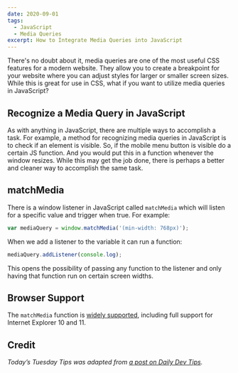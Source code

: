 ```yaml
---
date: 2020-09-01
tags:
  - JavaScript
  - Media Queries
excerpt: How to Integrate Media Queries into JavaScript
---
```


There's no doubt about it, media queries are one of the most useful CSS features for a modern website. They allow you to create a breakpoint for your website where you can adjust styles for larger or smaller screen sizes. While this is great for use in CSS, what if you want to utilize media queries in JavaScript?

## Recognize a Media Query in JavaScript

As with anything in JavaScript, there are multiple ways to accomplish a task. For example, a method for recognizing media queries in JavaScript is to check if an element is visible. So, if the mobile menu button is visible do a certain JS function. And you would put this in a function whenever the window resizes. While this may get the job done, there is perhaps a better and cleaner way to accomplish the same task.

## matchMedia

There is a window listener in JavaScript called `matchMedia` which will listen for a specific value and trigger when true. For example:

``` js
var mediaQuery = window.matchMedia('(min-width: 768px)');
```

When we add a listener to the variable it can run a function:

``` js
mediaQuery.addListener(console.log);
```

This opens the possibility of passing any function to the listener and only having that function run on certain screen widths.

## Browser Support

The `matchMedia` function is [widely supported](https://caniuse.com/#search=matchmedia), including full support for Internet Explorer 10 and 11.

## Credit

_Today’s Tuesday Tips was adapted from [a post on Daily Dev Tips](https://daily-dev-tips.com/posts/getting-notified-in-javascript-when-a-media-query-changes/)._
